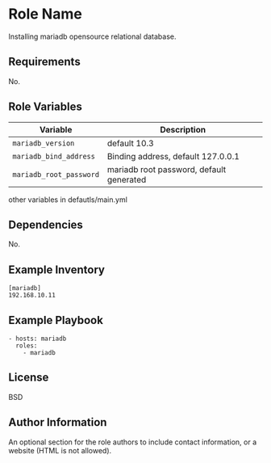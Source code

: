 Role Name
=========

Installing mariadb opensource relational database.

Requirements
------------

No.

Role Variables
--------------

| Variable         | Description |
|------------------| -------------------------------------------------- |
| `mariadb_version` | default 10.3|
| `mariadb_bind_address`   | Binding address, default 127.0.0.1         |
| `mariadb_root_password` | mariadb root password, default generated    |

other variables in defautls/main.yml

Dependencies
------------

No.

Example Inventory
----------------

    [mariadb]
    192.168.10.11


Example Playbook
----------------

    - hosts: mariadb
      roles:
        - mariadb

License
-------

BSD

Author Information
------------------

An optional section for the role authors to include contact information, or a
website (HTML is not allowed).
